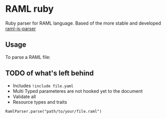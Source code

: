 # RAML ruby

Ruby parser for RAML language. Based of the more stable and developed [raml-js-parser](https://github.com/raml-org/raml-js-parser)


<!---
## Installation

Add it to your gemfile:

    gem 'raml-ruby'

Install it:

    $ bundle

Or install it on your ruby environment:

    $ gem install raml-ruby
-->

## Usage

To parse a RAML file:

## TODO of what's left behind

* Includes `!include file.yaml`
* Multi Typed parameteres are not hooked yet to the document
* Validate all
* Resource types and traits



```
RamlParser.parse("path/to/your/file.raml")
```
